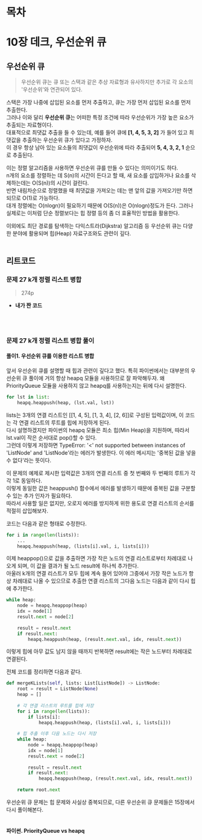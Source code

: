# 목차


# 10장 데크, 우선순위 큐
## 우선순위 큐
> 우선순위 큐는 큐 또는 스택과 같은 추상 자료형과 유사하지만 추가로 각 요소의 '우선순위'와 연관되어 있다.

스택은 가장 나중에 삽입된 요소를 먼저 추출하고, 큐는 가장 먼저 삽입된 요소를 먼저 추출한다.<br>
그러나 이와 달리 **우선순위 큐**는 어떠한 특정 조건에 따라 우선순위가 가장 높은 요소가 추출되는 자료형이다.<br>
대표적으로 최댓값 추출을 들 수 있는데, 예를 들어 큐에 **[1, 4, 5, 3, 2]** 가 들어 있고 최댓값을 추출하는 우선순위 큐가 있다고 가정하자.<br>
이 경우 항상 남아 있는 요소들의 최댓값이 우선순위에 따라 추출되어 **5, 4, 3, 2, 1** 순으로 추출된다.

이는 정렬 알고리즘을 사용하면 우선순위 큐를 만들 수 있다는 의미이기도 하다.<br>
n개의 요소를 정렬하는 데 S(n)의 시간이 든다고 할 때, 새 요소를 삽입하거나 요소를 삭제하는데는 O(S(n))의 시간이 걸린다.<br>
반면 내림차순으로 정렬했을 때 최댓값을 가져오는 데는 맨 앞의 값을 가져오기만 하면 되므로 O(1)로 가능하다.<br>
대개 정렬에는 O(nlogn)이 필요하기 때문에 O(S(n))은 O(nlogn)정도가 든다. 그러나 실제로는 이처럼 단순 정렬보다는 힙 정렬 등의 좀 더 효율적인 방법을 활용한다.

이외에도 최단 경로를 탐색하는 다익스트라(Dijkstra) 알고리즘 등 우선순위 큐는 다양한 분야에 활용되며 힙(Heap) 자료구조와도 관련이 깊다.
<br><br>

## 리트코드
### 문제 27 k개 정렬 리스트 병합
> 274p

* **내가 짠 코드**<br>

<br><br>
### 문제 27 k개 정렬 리스트 병합 풀이
#### 풀이1. 우선순위 큐를 이용한 리스트 병합
앞서 우선순위 큐를 설명할 때 힙과 관련이 깊다고 했다. 특히 파이썬에서는 대부분의 우선순위 큐 풀이에 거의 항상 heapq 모듈을 사용하므로 잘 파악해두자. 왜 PriorityQueue 모듈을 사용하지 않고 heapq를 사용하는지는 뒤에 다시 설명한다.
```python
for lst in list:
    heapq.heappush(heap, (lst.val, lst))
```
lists는 3개의 연결 리스트인 [[1, 4, 5], [1, 3, 4], [2, 6]]로 구성된 입력값이며, 이 코드는 각 연결 리스트의 루트를 힙에 저장하게 된다.<br>
다시 설명하겠지만 파이썬의 heapq 모듈은 최소 힙(Min Heap)을 지원하며, 따라서 lst.val이 작은 순서대로 pop()할 수 있다.<br>
그런데 이렇게 저장하면 TypeError: '<' not supported between instances of 'ListNode' and 'ListNode'라는 에러가 발생한다. 이 에러 메시지는 '중복된 값을 넣을 수 없다'라는 뜻이다.

이 문제의 예제로 제시한 입력값은 3개의 연결 리스트 중 첫 번째와 두 번째의 루트가 각각 1로 동일하다.<br>
이렇게 동일한 값은 heappush() 함수에서 에러를 발생하기 때문에 중복된 값을 구분할 수 있는 추가 인자가 필요하다.<br>
따라서 사용할 일은 없지만, 오로지 에러를 방지하게 위한 용도로 연결 리스트의 순서를 적절히 삽입해보자.

코드는 다음과 같은 형태로 수정한다.
```python
for i in range(len(lists)):
    ...
    heapq.heappush(heap, (lists[i].val, i, lists[i]))
```
이제 heappop()으로 값을 추출하면 가장 작은 노드의 연결 리스트로부터 차례대로 나오게 되며, 이 값을 결과가 될 노드 result에 하나씩 추가한다.<br>
아울러 k개의 연결 리스트가 모두 힙에 계속 들어 있어야 그중에서 가장 작은 노드가 항상 차례대로 나올 수 있으므로 추출한 연결 리스트의 그다음 노드는 다음과 같이 다시 힙에 추가한다.
```python
while heap:
    node = heapq.heappop(heap)
    idx = node[1]
    result.next = node[2]
    
    result = result.next
    if result.next:
        heapq.heappush(heap, (result.next.val, idx, result.next))
```
이렇게 힙에 아무 값도 남지 않을 때까지 반복하면 result에는 작은 노드부터 차례대로 연결된다.

전체 코드를 정리하면 다음과 같다.
```python
def mergeKLists(self, lists: List[ListNode]) -> ListNode:
    root = result = ListNode(None)
    heap = []
    
    # 각 연결 리스트의 루트를 힙에 저장
    for i in range(len(lists)):
        if lists[i]:
            heapq.heappush(heap, (lists[i].val, i, lists[i]))
            
    # 힙 추출 이후 다음 노드는 다시 저장
    while heap:
        node = heapq.heappop(heap)
        idx = node[1]
        result.next = node[2]
        
        result = result.next
        if result.next:
            heapq.heappush(heap, (result.next.val, idx, result.next))
            
    return root.next
```
우선순위 큐 문제는 힙 문제와 사실상 중복되므로, 다른 우선순위 큐 문제들은 15장에서 다시 풀이해본다.
<br><br>

#### 파이썬. PriorityQueue vs heapq

























